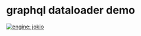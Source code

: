 # graphql dataloader demo
[![engine: jokio](https://img.shields.io/badge/engine-%F0%9F%83%8F%20jok-44cc11.svg)](https://github.com/jokio/jok-cli)


